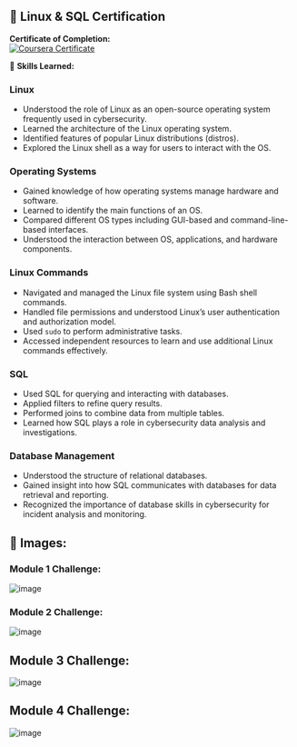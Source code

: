 ## 📜 Linux & SQL Certification

**Certificate of Completion:**  
[![Coursera Certificate](https://img.shields.io/badge/View%20Certificate-Click%20Here-blue)](![image](https://github.com/user-attachments/assets/32545851-4b99-4782-aeb4-befa091403f1)
)

🧠 **Skills Learned:**

### **Linux**  
- Understood the role of Linux as an open-source operating system frequently used in cybersecurity.  
- Learned the architecture of the Linux operating system.  
- Identified features of popular Linux distributions (distros).  
- Explored the Linux shell as a way for users to interact with the OS.

### **Operating Systems**  
- Gained knowledge of how operating systems manage hardware and software.  
- Learned to identify the main functions of an OS.  
- Compared different OS types including GUI-based and command-line-based interfaces.  
- Understood the interaction between OS, applications, and hardware components.

### **Linux Commands**  
- Navigated and managed the Linux file system using Bash shell commands.  
- Handled file permissions and understood Linux’s user authentication and authorization model.  
- Used `sudo` to perform administrative tasks.  
- Accessed independent resources to learn and use additional Linux commands effectively.

### **SQL**  
- Used SQL for querying and interacting with databases.  
- Applied filters to refine query results.  
- Performed joins to combine data from multiple tables.  
- Learned how SQL plays a role in cybersecurity data analysis and investigations.

### **Database Management**  
- Understood the structure of relational databases.  
- Gained insight into how SQL communicates with databases for data retrieval and reporting.  
- Recognized the importance of database skills in cybersecurity for incident analysis and monitoring.

## **📁 Images:** 
### Module 1 Challenge:
![image](https://github.com/user-attachments/assets/13638591-dd88-45cf-930a-d112aee25cd6)

### Module 2 Challenge:
![image](https://github.com/user-attachments/assets/cc57a18a-41aa-4c4a-85c5-aa11906ebe50)

## Module 3 Challenge:
![image](https://github.com/user-attachments/assets/24a46684-7abd-4a25-9ff3-33fb17680baa)

## Module 4 Challenge:
![image](https://github.com/user-attachments/assets/b7b274a7-07ab-4509-a8ea-4f6b933d653a)

